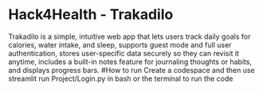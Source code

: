 # Hack4Health - Trakadilo
Trakadilo is a simple, intuitive web app that lets users track daily goals for calories, water intake, and sleep, supports guest mode and full user authentication, stores user-specific data securely so they can revisit it anytime, includes a built-in notes feature for journaling thoughts or habits, and displays progress bars.
#How to run
Create a codespace and then use streamlit run Project/Login.py in bash or the terminal to run the code
